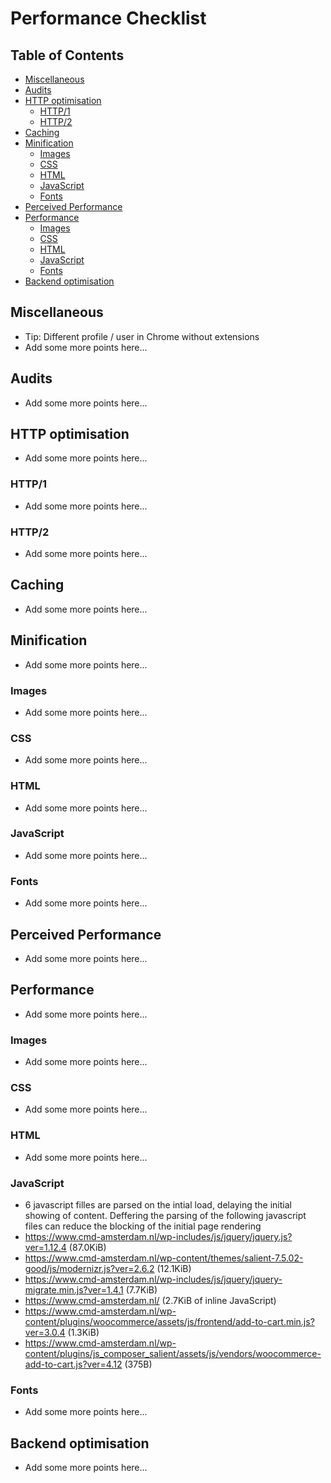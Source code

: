 # Performance Checklist

## Table of Contents

*   [Miscellaneous](#miscellaneous)
*   [Audits](#audits)
*   [HTTP optimisation](#http-optimisation)
    *   [HTTP/1](#http1)
    *   [HTTP/2](#http2)
*   [Caching](#caching)
*   [Minification](#minification)
    *   [Images](#images)
    *   [CSS](#css)
    *   [HTML](#html)
    *   [JavaScript](#javascript)
    *   [Fonts](#fonts)
*   [Perceived Performance](#perceived-performance)
*   [Performance](#performance)
    *   [Images](#images-1)
    *   [CSS](#css-1)
    *   [HTML](#html-1)
    *   [JavaScript](#javascript-1)
    *   [Fonts](#fonts-1)
*   [Backend optimisation](#backend-optimisation)

## Miscellaneous

*   Tip: Different profile / user in Chrome without extensions
*   Add some more points here...

## Audits

*   Add some more points here...

## HTTP optimisation

*   Add some more points here...

### HTTP/1

*   Add some more points here...

### HTTP/2

*   Add some more points here...

## Caching

*   Add some more points here...

## Minification

*   Add some more points here...

### Images

*   Add some more points here...

### CSS

*   Add some more points here...

### HTML

*   Add some more points here...

### JavaScript

*   Add some more points here...

### Fonts

*   Add some more points here...

## Perceived Performance

*   Add some more points here...

## Performance

*   Add some more points here...

### Images

*   Add some more points here...

### CSS

*   Add some more points here...

### HTML

*   Add some more points here...

### JavaScript
 
* 6 javascript filles are parsed on the intial load, delaying the initial showing of content. Deffering the parsing of the following javascript files can reduce the blocking of the initial page rendering 
* https://www.cmd-amsterdam.nl/wp-includes/js/jquery/jquery.js?ver=1.12.4 (87.0KiB)
* https://www.cmd-amsterdam.nl/wp-content/themes/salient-7.5.02-good/js/modernizr.js?ver=2.6.2 (12.1KiB)
* https://www.cmd-amsterdam.nl/wp-includes/js/jquery/jquery-migrate.min.js?ver=1.4.1 (7.7KiB)
* https://www.cmd-amsterdam.nl/ (2.7KiB of inline JavaScript)
* https://www.cmd-amsterdam.nl/wp-content/plugins/woocommerce/assets/js/frontend/add-to-cart.min.js?ver=3.0.4 (1.3KiB)
* https://www.cmd-amsterdam.nl/wp-content/plugins/js_composer_salient/assets/js/vendors/woocommerce-add-to-cart.js?ver=4.12 (375B)

### Fonts

*   Add some more points here...

## Backend optimisation

*   Add some more points here...
